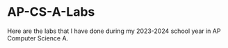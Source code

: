 # AP-CS-A-Labs
Here are the labs that I have done during my 2023-2024 school year in AP Computer Science A.
